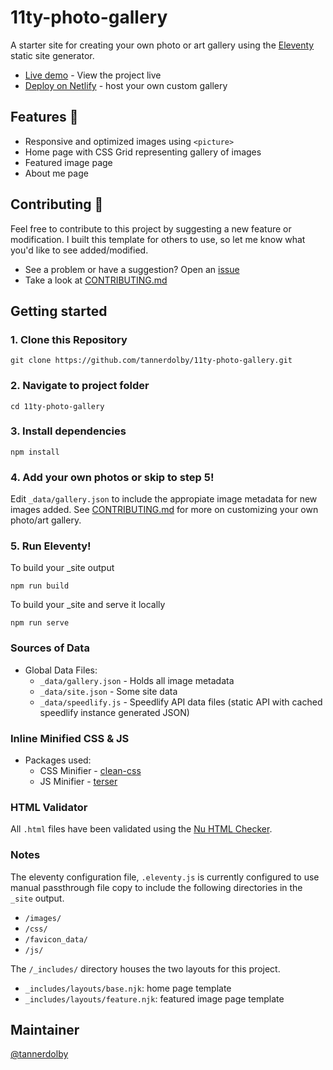 # 11ty-photo-gallery

A starter site for creating your own photo or art gallery using the [Eleventy](https://github.com/11ty/eleventy) static site generator.

* [Live demo](https://11tygallery.netlify.app/) - View the project live
* [Deploy on Netlify](https://app.netlify.com/) - host your own custom gallery

## Features 🌟
- Responsive and optimized images using `<picture>`
- Home page with CSS Grid representing gallery of images
- Featured image page
- About me page

## Contributing 🧡
Feel free to contribute to this project by suggesting a new feature or modification. I built this template for others to use, so let me know what you'd like to see added/modified. 

- See a problem or have a suggestion? Open an [issue](https://github.com/tannerdolby/11ty-photo-gallery/issues)
- Take a look at [CONTRIBUTING.md](https://github.com/tannerdolby/11ty-photo-gallery/blob/master/CONTRIBUTING.md)

## Getting started

### 1. Clone this Repository
```
git clone https://github.com/tannerdolby/11ty-photo-gallery.git
```

### 2. Navigate to project folder
```
cd 11ty-photo-gallery
``` 

### 3. Install dependencies
```
npm install
```

### 4. Add your own photos or skip to step 5! 
Edit `_data/gallery.json` to include the appropiate image metadata for new images added. See [CONTRIBUTING.md](https://github.com/tannerdolby/11ty-photo-gallery/blob/master/CONTRIBUTING.md) for more on customizing your own photo/art gallery.

### 5. Run Eleventy! 
To build your _site output

```
npm run build
```

To build your _site and serve it locally

```
npm run serve
```

### Sources of Data
* Global Data Files: 
    * `_data/gallery.json` - Holds all image metadata
    * `_data/site.json` - Some site data
    * `_data/speedlify.js` - Speedlify API data files (static API with cached speedlify instance generated JSON)

### Inline Minified CSS & JS
- Packages used:
    - CSS Minifier - [clean-css](https://github.com/jakubpawlowicz/clean-css)
    - JS Minifier - [terser](https://github.com/terser/terser)

### HTML Validator
All `.html` files have been validated using the [Nu HTML Checker](https://validator.w3.org/).

### Notes
The eleventy configuration file, `.eleventy.js` is currently configured to use manual passthrough file copy to include the following directories in the `_site` output. 

- `/images/`
- `/css/`
- `/favicon_data/`
- `/js/` 

The `/_includes/` directory houses the two layouts for this project.

- `_includes/layouts/base.njk`: home page template
- `_includes/layouts/feature.njk`: featured image page template

## Maintainer
[@tannerdolby](https://github.com/tannerdolby)
